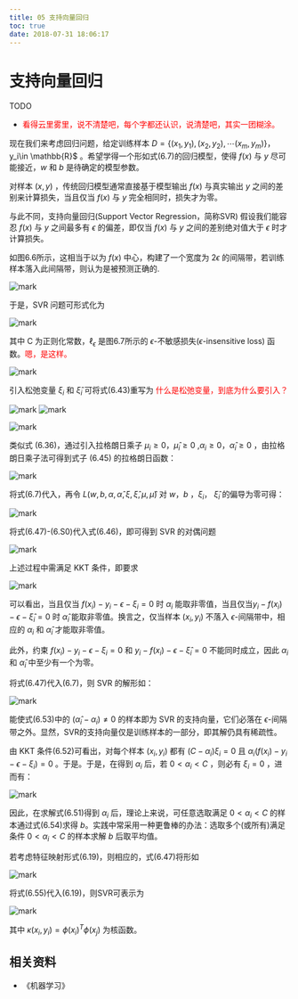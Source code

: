 ```yaml
---
title: 05 支持向量回归
toc: true
date: 2018-07-31 18:06:17
---
```

# 支持向量回归

TODO

- <span style="color:red;">看得云里雾里，说不清楚吧，每个字都还认识，说清楚吧，其实一团糊涂。</span>



现在我们来考虑回归问题，给定训练样本 $D=\{(x_1,y_1),(x_2,y_2),\cdots (x_m,y_m)\}，$y_i\in \mathbb{R}$ 。希望学得一个形如式(6.7)的回归模型，使得 $f(x)$ 与 $y$ 尽可能接近，$w$ 和 $b$ 是待确定的模型参数。

对样本 $(x,y)$ ，传统回归模型通常直接基于模型输出 $f(x)$ 与真实输出 $y$ 之间的差别来计算损失，当且仅当 $f(x)$ 与 $y$ 完全相同时，损失才为零。

与此不同，支持向量回归(Support Vector Regression，简称SVR) 假设我们能容忍 $f(x)$ 与 $y$ 之间最多有 $\epsilon$ 的偏差，即仅当 $f(x)$ 与 $y$ 之间的差别绝对值大于 $\epsilon$ 时才计算损失。

如图6.6所示，这相当于以为 $f(x)$ 中心，构建了一个宽度为 $2\epsilon$ 的间隔带，若训练样本落入此间隔带，则认为是被预测正确的.

![mark](http://pacdb2bfr.bkt.clouddn.com/blog/image/180627/eAKlA3BEmJ.png?imageslim)

于是，SVR 问题可形式化为

![mark](http://pacdb2bfr.bkt.clouddn.com/blog/image/180627/mjb41Hl5EL.png?imageslim)

其中 C 为正则化常数，$\ell_{\epsilon}$ 是图6.7所示的 $\epsilon$-不敏感损失($\epsilon$-insensitive loss) 函数。<span style="color:red;">嗯，是这样。</span>

![mark](http://pacdb2bfr.bkt.clouddn.com/blog/image/180627/kDk2bEG74F.png?imageslim)

引入松弛变量 $\xi_i$ 和 $\hat{\xi}_i$ 可将式(6.43)重写为 <span style="color:red;">什么是松弛变量，到底为什么要引入？</span>

![mark](http://pacdb2bfr.bkt.clouddn.com/blog/image/180627/HFJ5CHjhe4.png?imageslim)
![mark](http://pacdb2bfr.bkt.clouddn.com/blog/image/180627/fLd8e3l8bE.png?imageslim)

![mark](http://pacdb2bfr.bkt.clouddn.com/blog/image/180627/Ke2LHdHL6D.png?imageslim)

类似式 (6.36)，通过引入拉格朗日乘子 $\mu_i\geqslant 0$，$\hat{\mu}_i\geqslant 0$ ,$\alpha_i\geqslant 0$，$\hat{\alpha}_i\geqslant 0$ ，由拉格朗日乘子法可得到式子 (6.45) 的拉格朗日函数：

![mark](http://pacdb2bfr.bkt.clouddn.com/blog/image/180627/77Hh7b3l49.png?imageslim)

将式(6.7)代入，再令 $L(w,b,\alpha,\hat{\alpha},\xi,\hat{\xi},\mu,\hat{\mu})$ 对 $w$，$b$ ，$\xi_i$， $\hat{\xi}_i$ 的偏导为零可得：

![mark](http://pacdb2bfr.bkt.clouddn.com/blog/image/180627/5E2k8e8I03.png?imageslim)

将式(6.47)-(6.S0)代入式(6.46)，即可得到 SVR 的对偶问题

![mark](http://pacdb2bfr.bkt.clouddn.com/blog/image/180627/73IKjl7d18.png?imageslim)

上述过程中需满足 KKT 条件，即要求

![mark](http://pacdb2bfr.bkt.clouddn.com/blog/image/180627/jgdG9i32m7.png?imageslim)

可以看出，当且仅当 $f(x_i)-y_i-\epsilon-\xi_i=0$ 时 $\alpha_i$ 能取非零值，当且仅当$y_i-f(x_i)-\epsilon-\hat{\xi}_i=0$ 时 $\hat{\alpha}_i$ 能取非零值。换言之，仅当样本 $(x_i,y_i)$ 不落入 $\epsilon$-间隔带中，相应的 $\alpha_i$ 和 $\hat{\alpha}_i$ 才能取非零值。

此外，约束 $f(x_i)-y_i-\epsilon-\xi_i=0$ 和  $y_i-f(x_i)-\epsilon-\hat{\xi}_i=0$ 不能同时成立，因此 $\alpha_i$ 和 $\hat{\alpha}_i$ 中至少有一个为零。

将式(6.47)代入(6.7)，则 SVR 的解形如：

![mark](http://pacdb2bfr.bkt.clouddn.com/blog/image/180627/3E8DJfH8k2.png?imageslim)

能使式(6.53)中的 $(\hat{\alpha}_i-\alpha_i)\neq 0$ 的样本即为 SVR 的支持向量，它们必落在 $\epsilon$-间隔带之外。显然，SVR的支持向量仅是训练样本的一部分，即其解仍具有稀疏性。

由 KKT 条件(6.52)可看出，对每个样本 $(x_i,y_i)$ 都有 $(C-\alpha_i)\xi_i=0$ 且 $\alpha_i(f(x_i)-y_i-\epsilon-\xi_i)=0$ 。于是。于是，在得到 $\alpha_i$ 后，若 $0<\alpha_i<C$ ，则必有 $\xi_i=0$ ，进而有：

![mark](http://pacdb2bfr.bkt.clouddn.com/blog/image/180627/B8230JIEgh.png?imageslim)


因此，在求解式(6.51)得到 $\alpha_i$ 后，理论上来说，可任意选取满足 $0<\alpha_i<C$ 的样本通过式(6.54)求得 $b$。实践中常采用一种更鲁棒的办法：选取多个(或所有)满足条件  $0<\alpha_i<C$  的样本求解 $b$ 后取平均值。

若考虑特征映射形式(6.19)，则相应的，式(6.47)将形如

![mark](http://pacdb2bfr.bkt.clouddn.com/blog/image/180627/6ELkmDE3kA.png?imageslim)

将式(6.55)代入(6.19)，则SVR可表示为

![mark](http://pacdb2bfr.bkt.clouddn.com/blog/image/180627/GH49fiheL7.png?imageslim)

其中 $\kappa(x_i,y_i)=\phi (x_i)^T\phi(x_j)$ 为核函数。




## 相关资料

- 《机器学习》
